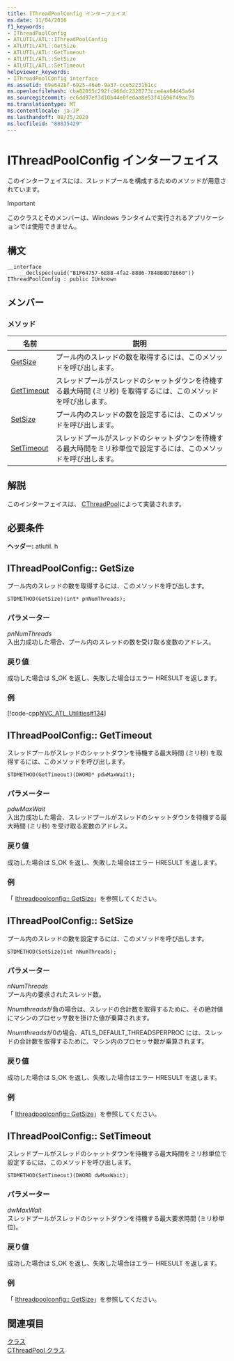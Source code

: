 ```yaml
---
title: IThreadPoolConfig インターフェイス
ms.date: 11/04/2016
f1_keywords:
- IThreadPoolConfig
- ATLUTIL/ATL::IThreadPoolConfig
- ATLUTIL/ATL::GetSize
- ATLUTIL/ATL::GetTimeout
- ATLUTIL/ATL::SetSize
- ATLUTIL/ATL::SetTimeout
helpviewer_keywords:
- IThreadPoolConfig interface
ms.assetid: 69e642bf-6925-46e6-9a37-cce52231b1cc
ms.openlocfilehash: cba82055c292fc966dc2328773cce4aa64d45a64
ms.sourcegitcommit: ec6dd97ef3d10b44e0fedaa8e53f41696f49ac7b
ms.translationtype: MT
ms.contentlocale: ja-JP
ms.lasthandoff: 08/25/2020
ms.locfileid: "88835429"
---
```

# <a name="ithreadpoolconfig-interface"></a>IThreadPoolConfig インターフェイス

このインターフェイスには、スレッドプールを構成するためのメソッドが用意されています。

> [!IMPORTANT]
> このクラスとそのメンバーは、Windows ランタイムで実行されるアプリケーションでは使用できません。

## <a name="syntax"></a>構文

```
__interface
    __declspec(uuid("B1F64757-6E88-4fa2-8886-7848B0D7E660")) IThreadPoolConfig : public IUnknown
```

## <a name="members"></a>メンバー

### <a name="methods"></a>メソッド

|名前|説明|
|-|-|
|[GetSize](#getsize)|プール内のスレッドの数を取得するには、このメソッドを呼び出します。|
|[GetTimeout](#gettimeout)|スレッドプールがスレッドのシャットダウンを待機する最大時間 (ミリ秒) を取得するには、このメソッドを呼び出します。|
|[SetSize](#setsize)|プール内のスレッドの数を設定するには、このメソッドを呼び出します。|
|[SetTimeout](#settimeout)|スレッドプールがスレッドのシャットダウンを待機する最大時間をミリ秒単位で設定するには、このメソッドを呼び出します。|

## <a name="remarks"></a>解説

このインターフェイスは、 [CThreadPool](../../atl/reference/cthreadpool-class.md)によって実装されます。

## <a name="requirements"></a>必要条件

**ヘッダー:** atlutil. h

## <a name="ithreadpoolconfiggetsize"></a><a name="getsize"></a> IThreadPoolConfig:: GetSize

プール内のスレッドの数を取得するには、このメソッドを呼び出します。

```
STDMETHOD(GetSize)(int* pnNumThreads);
```

### <a name="parameters"></a>パラメーター

*pnNumThreads*<br/>
入出力成功した場合、プール内のスレッドの数を受け取る変数のアドレス。

### <a name="return-value"></a>戻り値

成功した場合は S_OK を返し、失敗した場合はエラー HRESULT を返します。

### <a name="example"></a>例

[!code-cpp[NVC_ATL_Utilities#134](../../atl/codesnippet/cpp/ithreadpoolconfig-interface_1.cpp)]

## <a name="ithreadpoolconfiggettimeout"></a><a name="gettimeout"></a> IThreadPoolConfig:: GetTimeout

スレッドプールがスレッドのシャットダウンを待機する最大時間 (ミリ秒) を取得するには、このメソッドを呼び出します。

```
STDMETHOD(GetTimeout)(DWORD* pdwMaxWait);
```

### <a name="parameters"></a>パラメーター

*pdwMaxWait*<br/>
入出力成功した場合、スレッドプールがスレッドのシャットダウンを待機する最大時間 (ミリ秒) を受け取る変数のアドレス。

### <a name="return-value"></a>戻り値

成功した場合は S_OK を返し、失敗した場合はエラー HRESULT を返します。

### <a name="example"></a>例

「 [Ithreadpoolconfig:: GetSize](#getsize)」を参照してください。

## <a name="ithreadpoolconfigsetsize"></a><a name="setsize"></a> IThreadPoolConfig:: SetSize

プール内のスレッドの数を設定するには、このメソッドを呼び出します。

```
STDMETHOD(SetSize)int nNumThreads);
```

### <a name="parameters"></a>パラメーター

*nNumThreads*<br/>
プール内の要求されたスレッド数。

*Nnumthreads*が負の場合は、スレッドの合計数を取得するために、その絶対値にマシンのプロセッサ数を掛けた値が乗算されます。

*Nnumthreads*が0の場合、ATLS_DEFAULT_THREADSPERPROC には、スレッドの合計数を取得するために、マシン内のプロセッサ数が乗算されます。

### <a name="return-value"></a>戻り値

成功した場合は S_OK を返し、失敗した場合はエラー HRESULT を返します。

### <a name="example"></a>例

「 [Ithreadpoolconfig:: GetSize](#getsize)」を参照してください。

## <a name="ithreadpoolconfigsettimeout"></a><a name="settimeout"></a> IThreadPoolConfig:: SetTimeout

スレッドプールがスレッドのシャットダウンを待機する最大時間をミリ秒単位で設定するには、このメソッドを呼び出します。

```
STDMETHOD(SetTimeout)(DWORD dwMaxWait);
```

### <a name="parameters"></a>パラメーター

*dwMaxWait*<br/>
スレッドプールがスレッドのシャットダウンを待機する最大要求時間 (ミリ秒単位)。

### <a name="return-value"></a>戻り値

成功した場合は S_OK を返し、失敗した場合はエラー HRESULT を返します。

### <a name="example"></a>例

「 [Ithreadpoolconfig:: GetSize](#getsize)」を参照してください。

## <a name="see-also"></a>関連項目

[クラス](../../atl/reference/atl-classes.md)<br/>
[CThreadPool クラス](../../atl/reference/cthreadpool-class.md)
